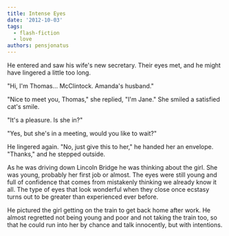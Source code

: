 ```yaml
---
title: Intense Eyes
date: '2012-10-03'
tags:
  - flash-fiction
  - love
authors: pensjonatus
---
```


He entered and saw his wife's new secretary. Their eyes met, and he might have
lingered a little too long.

<!-- truncate -->

"Hi, I'm Thomas... McClintock. Amanda's husband."

"Nice to meet you, Thomas," she replied, "I'm Jane." She smiled a satisfied
cat's smile.

"It's a pleasure. Is she in?"

"Yes, but she's in a meeting, would you like to wait?"

He lingered again. "No, just give this to her," he handed her an envelope.
"Thanks," and he stepped outside.

As he was driving down Lincoln Bridge he was thinking about the girl. She was
young, probably her first job or almost. The eyes were still young and full of
confidence that comes from mistakenly thinking we already know it all. The type
of eyes that look wonderful when they close once ecstasy turns out to be greater
than experienced ever before.

He pictured the girl getting on the train to get back home after work. He almost
regretted not being young and poor and not taking the train too, so that he
could run into her by chance and talk innocently, but with intentions.

